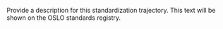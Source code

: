 Provide a description for this standardization trajectory. 
This text will be shown on the OSLO standards registry.